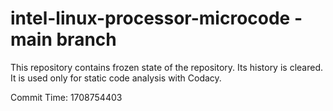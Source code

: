 # intel-linux-processor-microcode - main branch

This repository contains frozen state of the repository.
Its history is cleared. It is used only for static code
analysis with Codacy.

Commit Time: 1708754403